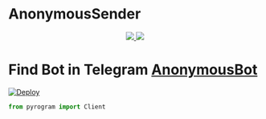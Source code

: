 # AnonymousSender

<p align="center">
  <a href="https://github.com/Sadew451/AnonymousSenderBot/stargazers">
    <img src="https://img.shields.io/github/stars/Sadew451/AnonymousSenderBot?style=social">

  </a>
  
  <a href="https://github.com/Sadew451/AnonymousSenderBot/fork">
    <img src="https://img.shields.io/github/forks/Sadew451/AnonymousSenderBot?label=Fork&style=social">

  </a>  
</p>

# Find Bot in Telegram [AnonymousBot](https://t.me/SDAnonymousBot)

[![Deploy](https://www.herokucdn.com/deploy/button.svg)](https://heroku.com/deploy?template=https://github.com/Sadew451/AnonymousSender)

```python
from pyrogram import Client
```
